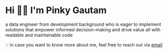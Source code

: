 # Hi 👋🏻 I'm Pinky Gautam

a data engineer from development background who is eager to implement solutions that empower informed decision-making and drive value all with readable and maintainable code

💡 in case you want to know more about me, feel free to reach out via [email](mailto:pinky.gtm@outlook.com)
